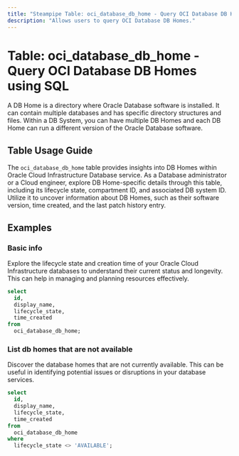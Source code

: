 ```yaml
---
title: "Steampipe Table: oci_database_db_home - Query OCI Database DB Homes using SQL"
description: "Allows users to query OCI Database DB Homes."
---
```


# Table: oci_database_db_home - Query OCI Database DB Homes using SQL

A DB Home is a directory where Oracle Database software is installed. It can contain multiple databases and has specific directory structures and files. Within a DB System, you can have multiple DB Homes and each DB Home can run a different version of the Oracle Database software.

## Table Usage Guide

The `oci_database_db_home` table provides insights into DB Homes within Oracle Cloud Infrastructure Database service. As a Database administrator or a Cloud engineer, explore DB Home-specific details through this table, including its lifecycle state, compartment ID, and associated DB system ID. Utilize it to uncover information about DB Homes, such as their software version, time created, and the last patch history entry.

## Examples

### Basic info
Explore the lifecycle state and creation time of your Oracle Cloud Infrastructure databases to understand their current status and longevity. This can help in managing and planning resources effectively.

```sql
select
  id,
  display_name,
  lifecycle_state,
  time_created
from
  oci_database_db_home;
```

### List db homes that are not available
Discover the database homes that are not currently available. This can be useful in identifying potential issues or disruptions in your database services.

```sql
select
  id,
  display_name,
  lifecycle_state,
  time_created
from
  oci_database_db_home
where
  lifecycle_state <> 'AVAILABLE';
```